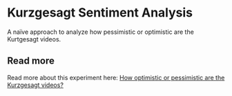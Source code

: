 # Kurzgesagt Sentiment Analysis

A naïve approach to analyze how pessimistic or optimistic are the Kurtgesagt videos.

## Read more

Read more about this experiment here: [How optimistic or pessimistic are the Kurzgesagt videos?](https://avestura.dev/blog/how-pessimistic-or-optimistic-are-the-kurzgesagt-videos)